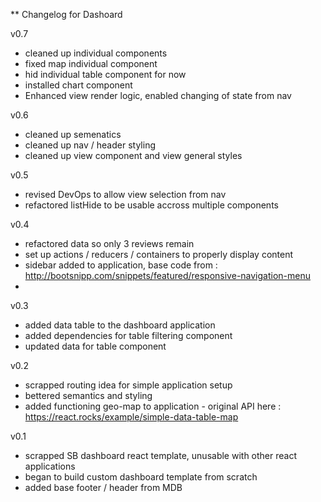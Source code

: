 ** Changelog for Dashoard

v0.7
- cleaned up individual components
- fixed map individual component
- hid individual table component for now
- installed chart component
- Enhanced view render logic, enabled changing of state from nav

v0.6
- cleaned up semenatics
- cleaned up nav / header styling
- cleaned up view component and view general styles

v0.5
- revised DevOps to allow view selection from nav
- refactored listHide to be usable accross multiple components

v0.4
- refactored data so only 3 reviews remain
- set up actions / reducers / containers to properly display content
- sidebar added to application, base code from : http://bootsnipp.com/snippets/featured/responsive-navigation-menu
- 

v0.3
- added data table to the dashboard application
- added dependencies for table filtering component
- updated data for table component

v0.2
- scrapped routing idea for simple application setup
- bettered semantics and styling
- added functioning geo-map to application - original API here : https://react.rocks/example/simple-data-table-map

v0.1
- scrapped SB dashboard react template, unusable with other react applications
- began to build custom dashboard template from scratch
- added base footer / header from MDB